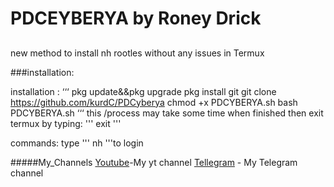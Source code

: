 # PDCEYBERYA by Roney Drick


##
 new method to install
 nh rootles without any issues in Termux

###installation:

installation :
‘‘‘
pkg update&&pkg  upgrade
pkg install git
git clone https://github.com/kurdC/PDCyberya
chmod +x PDCYBERYA.sh
bash PDCYBERYA.sh
‘‘‘
this /process may take some time
when finished
then exit termux by typing:
'''
exit
'''

commands:
type '''
nh
'''to login


#####My_Channels
[Youtube](https://www.youtube.com/@cyberyaku)-My yt channel
[Tellegram](https://t.me/cyberiasec) - My Telegram channel
